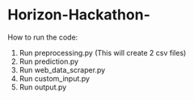 # Horizon-Hackathon-


How to run the code:
1. Run preprocessing.py (This will create 2 csv files)
2. Run prediction.py 
3. Run web_data_scraper.py
4. Run custom_input.py
5. Run output.py
